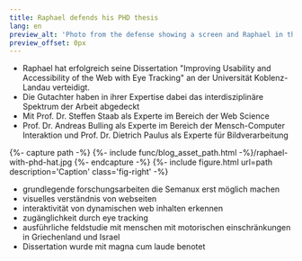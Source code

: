```yaml
---
title: Raphael defends his PHD thesis
lang: en
preview_alt: 'Photo from the defense showing a screen and Raphael in the front.'
preview_offset: 0px
---
```


- Raphael hat erfolgreich seine Dissertation "Improving Usability and Accessibility of the Web with Eye Tracking" an der Universität Koblenz-Landau verteidigt.
- Die Gutachter haben in ihrer Expertise dabei das interdisziplinäre Spektrum der Arbeit abgedeckt
- Mit Prof. Dr. Steffen Staab als Experte im Bereich der Web Science
- Prof. Dr. Andreas Bulling als Experte im Bereich der Mensch-Computer Interaktion
und Prof. Dr. Dietrich Paulus als Experte für Bildverarbeitung

{%- capture path -%} {%- include func/blog_asset_path.html -%}/raphael-with-phd-hat.jpg {%- endcapture -%}
{%- include figure.html url=path description='Caption' class='fig-right' -%}

- grundlegende forschungsarbeiten die Semanux erst möglich machen
- visuelles verständnis von webseiten
- interaktivität von dynamischen web inhalten erkennen
- zugänglichkeit durch eye tracking
- ausführliche feldstudie mit menschen mit motorischen einschränkungen in Griechenland und Israel
- Dissertation wurde mit magna cum laude benotet